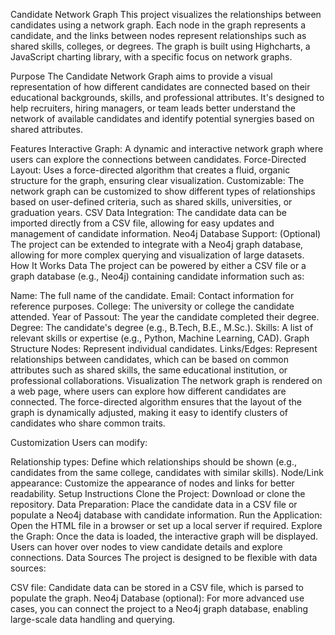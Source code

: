 Candidate Network Graph
This project visualizes the relationships between candidates using a network graph. Each node in the graph represents a candidate, and the links between nodes represent relationships such as shared skills, colleges, or degrees. The graph is built using Highcharts, a JavaScript charting library, with a specific focus on network graphs.

Purpose
The Candidate Network Graph aims to provide a visual representation of how different candidates are connected based on their educational backgrounds, skills, and professional attributes. It's designed to help recruiters, hiring managers, or team leads better understand the network of available candidates and identify potential synergies based on shared attributes.

Features
Interactive Graph: A dynamic and interactive network graph where users can explore the connections between candidates.
Force-Directed Layout: Uses a force-directed algorithm that creates a fluid, organic structure for the graph, ensuring clear visualization.
Customizable: The network graph can be customized to show different types of relationships based on user-defined criteria, such as shared skills, universities, or graduation years.
CSV Data Integration: The candidate data can be imported directly from a CSV file, allowing for easy updates and management of candidate information.
Neo4j Database Support: (Optional) The project can be extended to integrate with a Neo4j graph database, allowing for more complex querying and visualization of large datasets.
How It Works
Data
The project can be powered by either a CSV file or a graph database (e.g., Neo4j) containing candidate information such as:

Name: The full name of the candidate.
Email: Contact information for reference purposes.
College: The university or college the candidate attended.
Year of Passout: The year the candidate completed their degree.
Degree: The candidate's degree (e.g., B.Tech, B.E., M.Sc.).
Skills: A list of relevant skills or expertise (e.g., Python, Machine Learning, CAD).
Graph Structure
Nodes: Represent individual candidates.
Links/Edges: Represent relationships between candidates, which can be based on common attributes such as shared skills, the same educational institution, or professional collaborations.
Visualization
The network graph is rendered on a web page, where users can explore how different candidates are connected. The force-directed algorithm ensures that the layout of the graph is dynamically adjusted, making it easy to identify clusters of candidates who share common traits.

Customization
Users can modify:

Relationship types: Define which relationships should be shown (e.g., candidates from the same college, candidates with similar skills).
Node/Link appearance: Customize the appearance of nodes and links for better readability.
Setup Instructions
Clone the Project: Download or clone the repository.
Data Preparation: Place the candidate data in a CSV file or populate a Neo4j database with candidate information.
Run the Application: Open the HTML file in a browser or set up a local server if required.
Explore the Graph: Once the data is loaded, the interactive graph will be displayed. Users can hover over nodes to view candidate details and explore connections.
Data Sources
The project is designed to be flexible with data sources:

CSV file: Candidate data can be stored in a CSV file, which is parsed to populate the graph.
Neo4j Database (optional): For more advanced use cases, you can connect the project to a Neo4j graph database, enabling large-scale data handling and querying.
